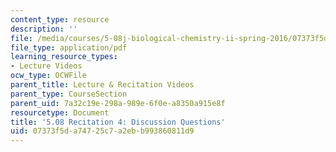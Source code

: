 ```yaml
---
content_type: resource
description: ''
file: /media/courses/5-08j-biological-chemistry-ii-spring-2016/07373f5da74725c7a2ebb993860811d9_MIT5_08jS16r4_questions.pdf
file_type: application/pdf
learning_resource_types:
- Lecture Videos
ocw_type: OCWFile
parent_title: Lecture & Recitation Videos
parent_type: CourseSection
parent_uid: 7a32c19e-298a-989e-6f0e-a8350a915e8f
resourcetype: Document
title: '5.08 Recitation 4: Discussion Questions'
uid: 07373f5d-a747-25c7-a2eb-b993860811d9
---
```

